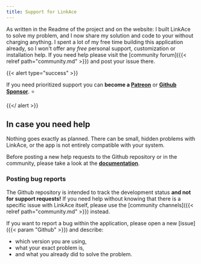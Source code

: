 ```yaml
---
title: Support for LinkAce
---
```


As written in the Readme of the project and on the website: I built LinkAce to solve my problem, and I now share my solution and code to your without charging anything. I spent a lot of my free time building this application already, so I won't offer any *free* personal support, customization or installation help. If you need help please visit the [community forum]({{< relref path="community.md" >}}) and post your issue there.

{{< alert type="success" >}}

If you need prioritized support you can **become a [Patreon](https://www.patreon.com/Kovah)** or **[Github Sponsor](https://github.com/sponsors/Kovah)**. ⭐️

{{</ alert >}}


## In case you need help

Nothing goes exactly as planned. There can be small, hidden problems with LinkAce, or the app is not entirely compatible with your system.

Before posting a new help requests to the Github repository or in the community, please take a look at the [**documentation**](/docs/v2).


### Posting bug reports

The Github repository is intended to track the development status **and not for support requests!** If you need help without knowing that there is a specific issue with LinkAce itself, please use the [community channels]({{< relref path="community.md" >}})  instead.

If you want to report a bug within the application, please open a new [issue]({{< param "Github" >}}) and describe:

* which version you are using,
* what your exact problem is,
* and what you already did to solve the problem.
